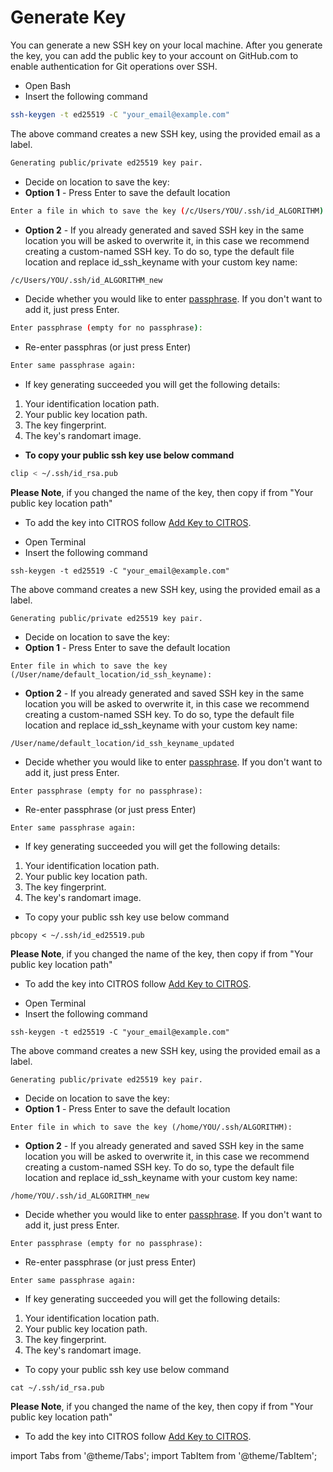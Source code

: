 # Generate Key

You can generate a new SSH key on your local machine. After you generate the key, you can add the public key to your account on GitHub.com to enable authentication for Git operations over SSH.

<Tabs groupId="operating-systems">
  
<TabItem value="Windows" label="Windows">

- Open Bash
- Insert the following command
```bash 
ssh-keygen -t ed25519 -C "your_email@example.com"
```
The above command creates a new SSH key, using the provided email as a label.
   
```bash 
Generating public/private ed25519 key pair.
```

- Decide on location to save the key:
- **Option 1** - Press Enter to save the default location
```bash
Enter a file in which to save the key (/c/Users/YOU/.ssh/id_ALGORITHM):
```
- **Option 2** - If you already generated and saved SSH key in the same location you will be asked to overwrite it, in this case we recommend creating a custom-named SSH key. To do so, type the default file location and replace id_ssh_keyname with your custom key name:
```bash
/c/Users/YOU/.ssh/id_ALGORITHM_new
```
- Decide whether you would like to enter [passphrase](/docs/authentication/ssh/ssh_passphrases.md). If you don't want to add it, just press Enter.
```bash
Enter passphrase (empty for no passphrase):
```
- Re-enter passphras (or just press Enter)
```bash
Enter same passphrase again: 
```
- If key generating succeeded you will get the following details:
1. Your identification location path.
2. Your public key location path.
3. The key fingerprint.
4. The key's randomart image.

- **To copy your public ssh key use below command**
```bash
clip < ~/.ssh/id_rsa.pub
```
**Please Note**, if you changed the name of the key, then copy if from "Your public key location path"

- To add the key into CITROS follow [Add Key to CITROS](/docs/authentication/ssh/ssh_add_new.md). 


</TabItem>
  

<TabItem value="Mac" label="MacOS">

- Open Terminal
- Insert the following command
```shell 
ssh-keygen -t ed25519 -C "your_email@example.com"
```
The above command creates a new SSH key, using the provided email as a label.
   
```shell 
Generating public/private ed25519 key pair.
```

- Decide on location to save the key:
- **Option 1** - Press Enter to save the default location
```shell
Enter file in which to save the key (/User/name/default_location/id_ssh_keyname):
```
- **Option 2** - If you already generated and saved SSH key in the same location you will be asked to overwrite it, in this case we recommend creating a custom-named SSH key. To do so, type the default file location and replace id_ssh_keyname with your custom key name:
```shell
/User/name/default_location/id_ssh_keyname_updated
```
- Decide whether you would like to enter [passphrase](/docs/authentication/ssh/ssh_passphrases.md). If you don't want to add it, just press Enter.
```shell
Enter passphrase (empty for no passphrase):
```
- Re-enter passphrase (or just press Enter)
```shell
Enter same passphrase again: 
```
- If key generating succeeded you will get the following details:
1. Your identification location path.
2. Your public key location path.
3. The key fingerprint.
4. The key's randomart image.

- To copy your public ssh key use below command
```shell
pbcopy < ~/.ssh/id_ed25519.pub
```
**Please Note**, if you changed the name of the key, then copy if from "Your public key location path"

- To add the key into CITROS follow [Add Key to CITROS](/docs/authentication/ssh/ssh_add_new.md). 

</TabItem>


<TabItem value="Linux" label="Linux">

- Open Terminal
- Insert the following command
```shell 
ssh-keygen -t ed25519 -C "your_email@example.com"
```
The above command creates a new SSH key, using the provided email as a label.
   
```shell 
Generating public/private ed25519 key pair.
```

- Decide on location to save the key:
- **Option 1** - Press Enter to save the default location
```shell
Enter file in which to save the key (/home/YOU/.ssh/ALGORITHM):
```
- **Option 2** - If you already generated and saved SSH key in the same location you will be asked to overwrite it, in this case we recommend creating a custom-named SSH key. To do so, type the default file location and replace id_ssh_keyname with your custom key name:
```shell
/home/YOU/.ssh/id_ALGORITHM_new
```
- Decide whether you would like to enter [passphrase](/docs/authentication/ssh/ssh_passphrases.md). If you don't want to add it, just press Enter.
```shell
Enter passphrase (empty for no passphrase):
```
- Re-enter passphrase (or just press Enter)
```shell
Enter same passphrase again: 
```
- If key generating succeeded you will get the following details:
1. Your identification location path.
2. Your public key location path.
3. The key fingerprint.
4. The key's randomart image.

- To copy your public ssh key use below command
```shell
cat ~/.ssh/id_rsa.pub
```
**Please Note**, if you changed the name of the key, then copy if from "Your public key location path"

- To add the key into CITROS follow [Add Key to CITROS](./ssh_add_new.md). 

</TabItem>
</Tabs>




import Tabs from '@theme/Tabs';
import TabItem from '@theme/TabItem';